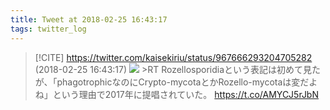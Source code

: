 ```yaml
---
title: Tweet at 2018-02-25 16:43:17
tags: twitter_log
---
```


> [!CITE] https://twitter.com/kaisekiriu/status/967666293204705282 (2018-02-25 16:43:17)
> ![](https://twitter.com/kaisekiriu/status/967666293204705282)
> &gt;RT
> Rozellosporidiaという表記は初めて見たが、「phagotrophicなのにCrypto-mycotaとかRozello-mycotaは変だよね」という理由で2017年に提唱されていた。
> https://t.co/AMYCJ5rJbN

